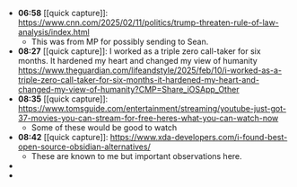 - **06:58** [[quick capture]]:  https://www.cnn.com/2025/02/11/politics/trump-threaten-rule-of-law-analysis/index.html
	- This was from MP for possibly sending to Sean.
- **08:27** [[quick capture]]: I worked as a triple zero call-taker for six months. It hardened my heart and changed my view of humanity https://www.theguardian.com/lifeandstyle/2025/feb/10/i-worked-as-a-triple-zero-call-taker-for-six-months-it-hardened-my-heart-and-changed-my-view-of-humanity?CMP=Share_iOSApp_Other
- **08:35** [[quick capture]]:  https://www.tomsguide.com/entertainment/streaming/youtube-just-got-37-movies-you-can-stream-for-free-heres-what-you-can-watch-now
	- Some of these would be good to watch
- **08:42** [[quick capture]]:  https://www.xda-developers.com/i-found-best-open-source-obsidian-alternatives/
	- These are known to me but important observations here.
-
-